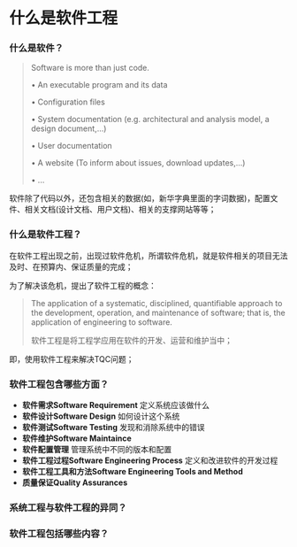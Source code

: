 # 什么是软件工程

### 什么是软件？

> Software is more than just code. 
>
> • An executable program and its data
>
>  • Configuration files
>
>  • System documentation \(e.g. architectural and analysis model, a design document,...\)
>
> • User documentation
>
> • A website \(To inform about issues, download updates,...\) 
>
> • ...

软件除了代码以外，还包含相关的数据\(如，新华字典里面的字词数据\)，配置文件、相关文档\(设计文档、用户文档\)、相关的支撑网站等等；

### 什么是软件工程？

在软件工程出现之前，出现过软件危机，所谓软件危机，就是软件相关的项目无法及时、在预算内、保证质量的完成；

为了解决该危机，提出了软件工程的概念：

> The application of a systematic, disciplined, quantifiable approach to the development, operation, and maintenance of software; that is, the application of engineering to software.
>
> 软件工程是将工程学应用在软件的开发、运营和维护当中；

即，使用软件工程来解决TQC问题；

### 软件工程包含哪些方面？

* **软件需求Software Requirement** 定义系统应该做什么
* **软件设计Software Design** 如何设计这个系统
* **软件测试Software Testing** 发现和消除系统中的错误
* **软件维护Software Maintaince**
* **软件配置管理** 管理系统中不同的版本和配置
* **软件工程过程Software Engineering Process** 定义和改进软件的开发过程
* **软件工程工具和方法Software Engineering Tools and Method**
* **质量保证Quality Assurances**

### 系统工程与软件工程的异同？

### 软件工程包括哪些内容？



